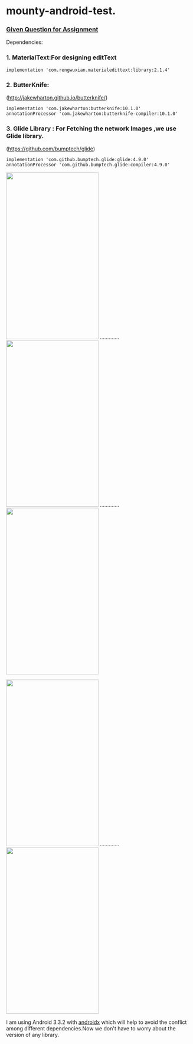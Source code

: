 # mounty-android-test.

### [Given Question for Assignment](https://github.com/octivia/mounty-android-test./blob/master/Question/MOUNTY%20%20Android%20Developer%20Test%20Project.pdf)

Dependencies:
### 1. MaterialText:For designing editText

    implementation 'com.rengwuxian.materialedittext:library:2.1.4'

### 2. ButterKnife:

  (http://jakewharton.github.io/butterknife/)

    implementation 'com.jakewharton:butterknife:10.1.0'
    annotationProcessor 'com.jakewharton:butterknife-compiler:10.1.0'

### 3. Glide Library : For Fetching the network Images ,we use Glide library.
   
 (https://github.com/bumptech/glide)

    implementation 'com.github.bumptech.glide:glide:4.9.0'
    annotationProcessor 'com.github.bumptech.glide:compiler:4.9.0'
    
    
 <img src="https://github.com/octivia/mounty-android-test./blob/master/upload_image/img1.jpeg" alt="" width="250" height="450" /> .............
<img src="https://github.com/octivia/mounty-android-test./blob/master/upload_image/img2.jpeg" alt="" width="250" height="450" /> .............
 <img src="https://github.com/octivia/mounty-android-test./blob/master/upload_image/img3.jpeg" alt="" width="250" height="450" />


 <img src="https://github.com/octivia/mounty-android-test./blob/master/upload_image/img4.jpeg" alt="" width="250" height="450" /> .............
<img src="https://github.com/octivia/mounty-android-test./blob/master/upload_image/img5.jpeg" alt="" width="250" height="450" /> 

I am using Android 3.3.2 with [androidx](https://developer.android.com/jetpack/androidx) which will help to avoid the conflict among different dependencies.Now we don't have to worry about the version of any library.
